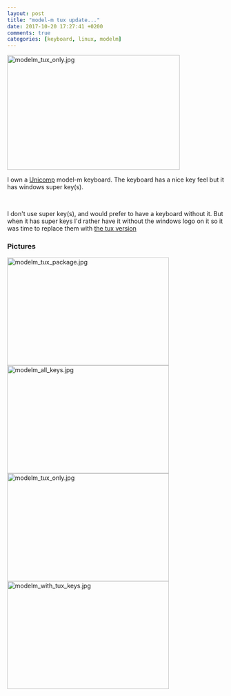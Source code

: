 ```yaml
---
layout: post
title: "model-m tux update..."
date: 2017-10-20 17:27:41 +0200
comments: true
categories: [keyboard, linux, modelm] 
---
```

<img src="{{ '/images/modelm_tux_only.jpg'  | relative_url }}" class="right" width="400" height="266" alt="modelm_tux_only.jpg" /> 

I own a <a href="https://en.wikipedia.org/wiki/Unicomp">Unicomp</a> <a herf="https://en.wikipedia.org/wiki/Model_M_keyboard">model-m keyboard</a>. The keyboard has a nice key feel but it has windows super key(s). 

<br />

I don't use super key(s), and would prefer to have a keyboard without it.  But when it has super keys  I'd rather have it without the windows logo on it so it was time  to replace them with <a href="http://www.keyboardco.com/product/unicomp-gray-linux-tux-keyset.asp">the tux version</a>


### Pictures

<a href="/blog/images/modelm_tux_package.jpg"><img src="/blog/images/modelm_tux_package.jpg" width="375" height="250" alt="modelm_tux_package.jpg" /></a>
<a href="/blog/images/modelm_all_keys.jpg"><img src="/blog/images/modelm_all_keys.jpg" width="375" height="250" alt="modelm_all_keys.jpg" /></a>
<a href="/blog/images/modelm_tux_only.jpg"><img src="/blog/images/modelm_tux_only.jpg" width="375" height="250" alt="modelm_tux_only.jpg" /></a>
<a href="/blog/images/modelm_with_tux_keys.jpg"><img src="/blog/images/modelm_with_tux_keys.jpg" width="375" height="250" alt="modelm_with_tux_keys.jpg" /></a>
